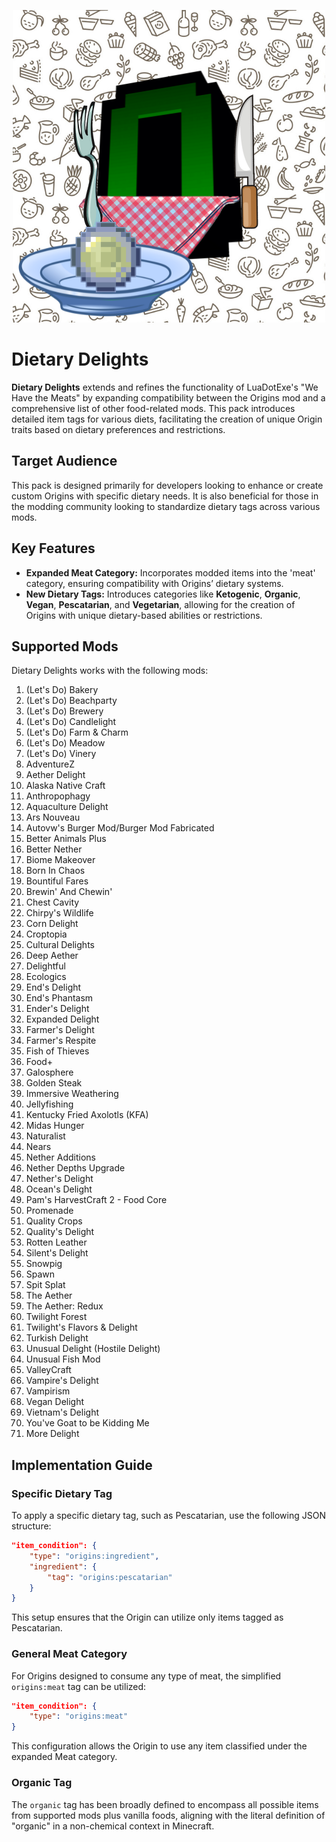 <p align="center">
  <img src="https://raw.githubusercontent.com/0vergrown/Origins-Dietary-Delights/main/pack.png" alt="Dietary Delights cover"/>
</p>

# Dietary Delights
**Dietary Delights** extends and refines the functionality of LuaDotExe's "We Have the Meats" by expanding compatibility between the Origins mod and a comprehensive list of other food-related mods. This pack introduces detailed item tags for various diets, facilitating the creation of unique Origin traits based on dietary preferences and restrictions.
## Target Audience
This pack is designed primarily for developers looking to enhance or create custom Origins with specific dietary needs. It is also beneficial for those in the modding community looking to standardize dietary tags across various mods.
## Key Features
- **Expanded Meat Category:** Incorporates modded items into the 'meat' category, ensuring compatibility with Origins’ dietary systems.
- **New Dietary Tags:** Introduces categories like **Ketogenic**, **Organic**, **Vegan**, **Pescatarian**, and **Vegetarian**, allowing for the creation of Origins with unique dietary-based abilities or restrictions.
## Supported Mods
Dietary Delights works with the following mods:

01. (Let's Do) Bakery  
02. (Let's Do) Beachparty  
03. (Let's Do) Brewery  
04. (Let's Do) Candlelight  
05. (Let's Do) Farm & Charm  
06. (Let's Do) Meadow  
07. (Let's Do) Vinery  
08. AdventureZ  
09. Aether Delight  
10. Alaska Native Craft  
11. Anthropophagy  
12. Aquaculture Delight  
13. Ars Nouveau  
14. Autovw's Burger Mod/Burger Mod Fabricated  
15. Better Animals Plus  
16. Better Nether  
17. Biome Makeover  
18. Born In Chaos  
19. Bountiful Fares  
20. Brewin' And Chewin'  
21. Chest Cavity  
22. Chirpy's Wildlife  
23. Corn Delight  
24. Croptopia  
25. Cultural Delights  
26. Deep Aether  
27. Delightful  
28. Ecologics  
29. End's Delight  
30. End's Phantasm  
31. Ender's Delight  
32. Expanded Delight  
33. Farmer's Delight  
34. Farmer's Respite  
35. Fish of Thieves  
36. Food+  
37. Galosphere  
38. Golden Steak  
39. Immersive Weathering  
40. Jellyfishing  
41. Kentucky Fried Axolotls (KFA)  
42. Midas Hunger  
43. Naturalist  
44. Nears  
45. Nether Additions  
46. Nether Depths Upgrade  
47. Nether's Delight  
48. Ocean's Delight  
49. Pam's HarvestCraft 2 - Food Core  
50. Promenade  
51. Quality Crops  
52. Quality's Delight  
53. Rotten Leather  
54. Silent's Delight  
55. Snowpig  
56. Spawn  
57. Spit Splat  
58. The Aether  
59. The Aether: Redux  
60. Twilight Forest  
61. Twilight's Flavors & Delight  
62. Turkish Delight  
63. Unusual Delight (Hostile Delight)  
64. Unusual Fish Mod  
65. ValleyCraft  
66. Vampire's Delight  
67. Vampirism  
68. Vegan Delight  
69. Vietnam's Delight  
70. You've Goat to be Kidding Me
71. More Delight
## Implementation Guide
### Specific Dietary Tag
To apply a specific dietary tag, such as Pescatarian, use the following JSON structure:
```json
"item_condition": {
    "type": "origins:ingredient",
    "ingredient": {
        "tag": "origins:pescatarian"
    }
}
```
This setup ensures that the Origin can utilize only items tagged as Pescatarian.
### General Meat Category
For Origins designed to consume any type of meat, the simplified `origins:meat` tag can be utilized:
```json
"item_condition": {
    "type": "origins:meat"
}
```
This configuration allows the Origin to use any item classified under the expanded Meat category.
### Organic Tag
The `organic` tag has been broadly defined to encompass all possible items from supported mods plus vanilla foods, aligning with the literal definition of "organic" in a non-chemical context in Minecraft.
